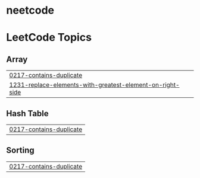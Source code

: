 # neetcode

<!---LeetCode Topics Start-->
# LeetCode Topics
## Array
|  |
| ------- |
| [0217-contains-duplicate](https://github.com/whereamiheading/neetcode/tree/master/0217-contains-duplicate) |
| [1231-replace-elements-with-greatest-element-on-right-side](https://github.com/whereamiheading/neetcode/tree/master/1231-replace-elements-with-greatest-element-on-right-side) |
## Hash Table
|  |
| ------- |
| [0217-contains-duplicate](https://github.com/whereamiheading/neetcode/tree/master/0217-contains-duplicate) |
## Sorting
|  |
| ------- |
| [0217-contains-duplicate](https://github.com/whereamiheading/neetcode/tree/master/0217-contains-duplicate) |
<!---LeetCode Topics End-->